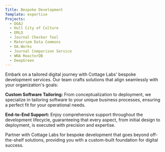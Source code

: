 ```yaml
---
Title: Bespoke Development
Template: expertise
Projects: 
  - DOAJ
  - Hull City of Culture
  - EMLO
  - Journal Checker Tool
  - Materiom Data Commons
  - OA.Works
  - Journal Comparison Service
  - WNA ReactorDB
  - DeepGreen
---
```



Embark on a tailored digital journey with Cottage Labs' bespoke development services. Our team crafts solutions that align seamlessly with your organization's goals:

**Custom Software Tailoring:** From conceptualization to deployment, we specialize in tailoring software to your unique business processes, ensuring a perfect fit for your operational needs.

**End-to-End Support:** Enjoy comprehensive support throughout the development lifecycle, guaranteeing that every aspect, from initial design to deployment, is executed with precision and expertise.


Partner with Cottage Labs for bespoke development that goes beyond off-the-shelf solutions, providing you with a custom-built foundation for digital success.